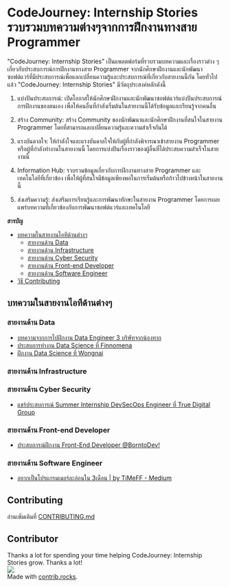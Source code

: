 # CodeJourney: Internship Stories รวบรวมบทความต่างๆจากการฝึกงานทางสาย Programmer

"CodeJourney: Internship Stories" เป็นแพลตฟอร์มที่รวบรวมบทความและเรื่องราวต่าง ๆ เกี่ยวกับประสบการณ์การฝึกงานทางสาย Programmer จากนักศึกษาฝึกงานและนักพัฒนาซอฟต์แวร์ที่มีประสบการณ์เพื่อแลกเปลี่ยนความรู้และประสบการณ์ที่เกี่ยวกับสายงานนี้กัน โดยทั่วไปแล้ว "CodeJourney: Internship Stories" มีวัตถุประสงค์หลักดังนี้

1. แบ่งปันประสบการณ์: เปิดโอกาสให้นักศึกษาฝึกงานและนักพัฒนาซอฟต์แวร์แบ่งปันประสบการณ์การฝึกงานของตนเอง เพื่อให้คนอื่นที่กำลังเริ่มต้นในสายงานนี้ได้รับข้อมูลและเรียนรู้จากคนอื่น

2. สร้าง Community: สร้าง Community ของนักพัฒนาและนักศึกษาฝึกงานที่สนใจในสายงาน Programmer โดยที่สามารถแลกเปลี่ยนความรู้และความสำเร็จกันได้

3. แรงบันดาลใจ: ให้กำลังใจและแรงบันดาลใจให้กับผู้ที่กำลังพิจารณาเข้าสายงาน Programmer หรือผู้ที่กำลังทำงานในสายงานนี้ โดยการแบ่งปันเรื่องราวของผู้อื่นที่ได้ประสบความสำเร็จในสายงานนี้

4. Information Hub: รวบรวมข้อมูลเกี่ยวกับการฝึกงานทางสาย Programmer และเทคโนโลยีที่เกี่ยวข้อง เพื่อให้ผู้ที่สนใจมีข้อมูลเพียงพอในการเริ่มต้นหรือก้าวไปข้างหน้าในสายงานนี้

5. ส่งเสริมความรู้: ส่งเสริมการเรียนรู้และการพัฒนาทักษะในสายงาน Programmer โดยการเผยแพร่บทความที่เกี่ยวข้องกับการพัฒนาซอฟต์แวร์และเทคโนโลยี


**สารบัญ**

- [บทความในสายงานไอทีด้านต่างๆ](#บทความในสายงานไอทีด้านต่างๆ)
  - [สายงานด้าน Data](#สายงานด้าน-data)
  - [สายงานด้าน Infrastructure](#สายงานด้าน-infrastructure)
  - [สายงานด้าน Cyber Security](#สายงานด้าน-cyber-security)
  - [สายงานด้าน Front-end Developer](#สายงานด้าน-front-end-developer)
  - [สายงานด้าน Software Engineer](#สายงานด้าน-software-engineer)
- [วิธี Contributing](#Contributing) 


## บทความในสายงานไอทีด้านต่างๆ

### สายงานด้าน Data

- [บทความจากการไปฝึกงาน Data Engineer 3 บริษัทจากน้องทาก](https://discuss.dataengineercafe.io/t/data-engineer-3/584)
- [ประสบการทำงาน Data Science ที่ Finnomena](https://manussanun.medium.com/%E0%B8%9B%E0%B8%A3%E0%B8%B0%E0%B8%AA%E0%B8%9A%E0%B8%81%E0%B8%B2%E0%B8%A3%E0%B8%93%E0%B9%8C-1-%E0%B8%9B%E0%B8%B5%E0%B8%81%E0%B8%B1%E0%B8%9A%E0%B8%81%E0%B8%B2%E0%B8%A3%E0%B9%80%E0%B8%9B%E0%B9%87%E0%B8%99-data-scientist-%E0%B8%97%E0%B8%B5%E0%B9%88-startup-%E0%B9%81%E0%B8%AB%E0%B9%88%E0%B8%87%E0%B8%AB%E0%B8%99%E0%B8%B6%E0%B9%88%E0%B8%87%E0%B8%A2%E0%B9%88%E0%B8%B2%E0%B8%99%E0%B8%AA%E0%B8%B5%E0%B8%A5%E0%B8%A1-267e137e063c)
- [ฝึกงาน Data Science ที่ Wongnai](https://life.wongnai.com/internship-image-classification-wongnai-a1dbc2890766)

### สายงานด้าน Infrastructure

### สายงานด้าน Cyber Security
- [แชร์ประสบการณ์ Summer Internship DevSecOps Engineer ที่ True Digital Group](https://medium.com/@horizon_20/summer-internship-devsecops-engineer-ที่-true-digital-group-fc6d6e44538)


### สายงานด้าน Front-end Developer

- [ประสบการณ์ฝึกงาน Front-End Developer @BorntoDev!](https://www.borntodev.com/2022/05/23/%E0%B8%9B%E0%B8%A3%E0%B8%B0%E0%B8%AA%E0%B8%9A%E0%B8%81%E0%B8%B2%E0%B8%A3%E0%B8%93%E0%B9%8C%E0%B8%9D%E0%B8%B6%E0%B8%81%E0%B8%87%E0%B8%B2%E0%B8%99-front-end-developer-borntodev)

### สายงานด้าน Software Engineer

- [อยากเป็นโปรแกรมเมอร์ละอ่อนใน 3เดือน | by TiMeFF - Medium](https://medium.com/p/7201b312e115)

## Contributing
อ่านเพิ่มเติมที่ [CONTRIBUTING.md](/CONTRIBUTING.md)

## Contributor
Thanks a lot for spending your time helping CodeJourney: Internship Stories grow. Thanks a lot! 
<br>
<a href="https://github.com/NongSnail/codejourney_internship_stories/graphs/contributors">
  <img src="https://contrib.rocks/image?repo=NongSnail/codejourney_internship_stories" />
</a>
<br>
Made with [contrib.rocks](https://contrib.rocks).

